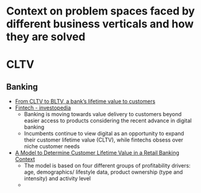 # Context on problem spaces faced by different business verticals and how they are solved

# CLTV

## Banking

- [From CLTV to BLTV, a bank’s lifetime value to customers](https://banknxt.com/57335/lifetime-value/)
- [Fintech - investopedia](https://www.investopedia.com/terms/f/fintech.asp)
  - Banking is moving towards value delivery to customers beyond easier access to products considering the recent advance in digital banking
  - Incumbents continue to view digital as an opportunity to expand their customer lifetime value (CLTV), while fintechs obsess over niche customer needs
- [A Model to Determine Customer Lifetime Value in a Retail Banking Context](http://www.michaelhaenlein.eu/Publications/Haenlein,%20Michael%20-%20A%20model%20to%20determine%20customer%20lifetime%20value%20in%20a%20retail%20banking%20context.pdf)
  - The model is based on four different groups of profitability drivers: age, demographics/ lifestyle data, product ownership (type and intensity) and activity level
  - 
